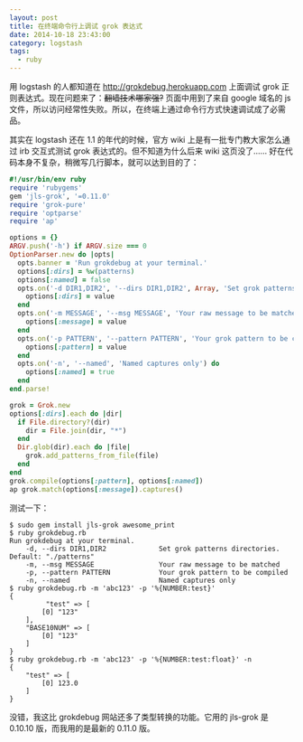 ```yaml
---
layout: post
title: 在终端命令行上调试 grok 表达式
date: 2014-10-18 23:43:00
category: logstash
tags:
  - ruby
---
```


用 logstash 的人都知道在 <http://grokdebug.herokuapp.com> 上面调试 grok 正则表达式。现在问题来了：<del>翻墙技术哪家强?</del> 页面中用到了来自 google 域名的 js 文件，所以访问经常性失败。所以，在终端上通过命令行方式快速调试成了必需品。

其实在 logstash 还在 1.1 的年代的时候，官方 wiki 上是有一批专门教大家怎么通过 irb 交互式测试 grok 表达式的。但不知道为什么后来 wiki 这页没了…… 好在代码本身不复杂，稍微写几行脚本，就可以达到目的了：

```ruby
#!/usr/bin/env ruby
require 'rubygems'
gem 'jls-grok', '=0.11.0'
require 'grok-pure'
require 'optparse'
require 'ap'

options = {}
ARGV.push('-h') if ARGV.size === 0
OptionParser.new do |opts|
  opts.banner = 'Run grokdebug at your terminal.'
  options[:dirs] = %w(patterns)
  options[:named] = false
  opts.on('-d DIR1,DIR2', '--dirs DIR1,DIR2', Array, 'Set grok patterns directories. Default: "./patterns"') do |value|
    options[:dirs] = value
  end
  opts.on('-m MESSAGE', '--msg MESSAGE', 'Your raw message to be matched') do |value|
    options[:message] = value
  end
  opts.on('-p PATTERN', '--pattern PATTERN', 'Your grok pattern to be compiled') do |value|
    options[:pattern] = value
  end
  opts.on('-n', '--named', 'Named captures only') do
    options[:named] = true
  end
end.parse!

grok = Grok.new
options[:dirs].each do |dir|
  if File.directory?(dir)
    dir = File.join(dir, "*")
  end
  Dir.glob(dir).each do |file|
    grok.add_patterns_from_file(file)
  end
end
grok.compile(options[:pattern], options[:named])
ap grok.match(options[:message]).captures()
```

测试一下：

    $ sudo gem install jls-grok awesome_print
    $ ruby grokdebug.rb
    Run grokdebug at your terminal.
        -d, --dirs DIR1,DIR2             Set grok patterns directories. Default: "./patterns"
        -m, --msg MESSAGE                Your raw message to be matched
        -p, --pattern PATTERN            Your grok pattern to be compiled
        -n, --named                      Named captures only
    $ ruby grokdebug.rb -m 'abc123' -p '%{NUMBER:test}'
    {
             "test" => [
            [0] "123"
        ],
        "BASE10NUM" => [
            [0] "123"
        ]
    }
    $ ruby grokdebug.rb -m 'abc123' -p '%{NUMBER:test:float}' -n
    {
        "test" => [
            [0] 123.0
        ]
    }

没错，我这比 grokdebug 网站还多了类型转换的功能。它用的 jls-grok 是 0.10.10 版，而我用的是最新的 0.11.0 版。 

